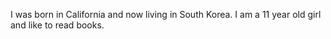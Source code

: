 I was born in California and now living in South Korea. I am a 11 year old girl and like to read books.
